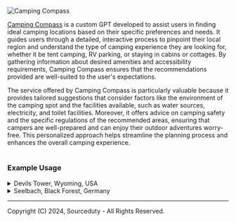 ![Camping Compass](https://github.com/sourceduty/Camping_Compass/assets/123030236/53c24946-538e-497b-afbf-fd65b413b2d0)

[Camping Compass](https://chat.openai.com/g/g-bAIziZAk8-camping-compass) is a custom GPT developed to assist users in finding ideal camping locations based on their specific preferences and needs. It guides users through a detailed, interactive process to pinpoint their local region and understand the type of camping experience they are looking for, whether it be tent camping, RV parking, or staying in cabins or cottages. By gathering information about desired amenities and accessibility requirements, Camping Compass ensures that the recommendations provided are well-suited to the user's expectations.

The service offered by Camping Compass is particularly valuable because it provides tailored suggestions that consider factors like the environment of the camping spot and the facilities available, such as water sources, electricity, and toilet facilities. Moreover, it offers advice on camping safety and the specific regulations of the recommended areas, ensuring that campers are well-prepared and can enjoy their outdoor adventures worry-free. This personalized approach helps streamline the planning process and enhances the overall camping experience.

#
### Example Usage

<details><summary>Devils Tower, Wyoming, USA</summary>
<br>

Campsite Name: Devils Tower KOA

Location: Devils Tower, Wyoming

Description:

Nestled at the base of America's first national monument, Devils Tower, this campground offers a unique and breathtaking setting for tent campers. Surrounded by impressive pine forests and the iconic tower looming overhead, it provides a memorable backdrop for your camping adventure.

Amenities:

- Picnic tables and fire pits at each site
- Modern restrooms with showers
- Camp store stocked with supplies and souvenirs
- Wi-Fi access

Accessibility:

This campsite is easily accessible by most vehicles, including smaller cars. The roads are well-maintained, and each campsite is clearly marked and spaced comfortably apart for privacy and convenience.

Nearby Attractions:

- Hiking trails around Devils Tower
- Evening ranger talks at the monument
- Rock climbing (with permit)

This location is perfect for those looking to combine their camping trip with hiking and learning about America's natural and cultural history.

<br>
</details>

<details><summary>Seelbach, Black Forest, Germany</summary>
<br>

Campingplatz Schwarzwälder Hof - Tent Camping Spot in Germany

Location:

- Address: Campingplatz Schwarzwälder Hof, Seelbach, Germany
- Region: Black Forest
- Proximity to landmarks: Close to the hiking trails and natural attractions of the Black Forest

Amenities:

- Sanitary facilities: Modern with showers and toilets
- Food and Beverage: On-site restaurant and shops
- Water activities: Swimming pool available
- Connectivity: WiFi access at specific points
- Pets: Pet-friendly with designated areas

Accessibility:

- Access by car with dedicated parking near tent sites
- Roads well-maintained suitable for standard vehicles

Activities:

- Outdoor: Hiking, cycling, nature walks
- Recreational: Organized activities for children and adults, playgrounds
- Seasonal events: Local festivals and cultural activities

Best Time to Visit:

- Ideal during spring through autumn for best weather conditions

Booking:

- Reservations recommended especially during peak seasons
- Offers both online and on-site booking options

<br>
</details>

***
Copyright (C) 2024, Sourceduty - All Rights Reserved.
